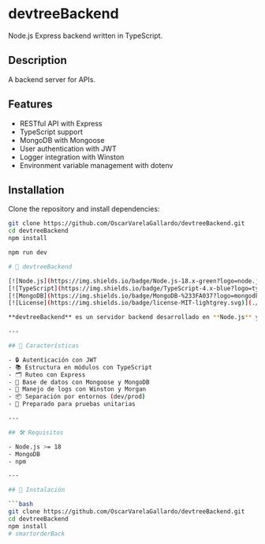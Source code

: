 # devtreeBackend

Node.js Express backend written in TypeScript.

## Description

A backend server for APIs.

## Features

- RESTful API with Express
- TypeScript support
- MongoDB with Mongoose
- User authentication with JWT
- Logger integration with Winston
- Environment variable management with dotenv

## Installation

Clone the repository and install dependencies:

```bash
git clone https://github.com/OscarVarelaGallardo/devtreeBackend.git
cd devtreeBackend
npm install

npm run dev

# 🌿 devtreeBackend

[![Node.js](https://img.shields.io/badge/Node.js-18.x-green?logo=node.js)](https://nodejs.org/)
[![TypeScript](https://img.shields.io/badge/TypeScript-4.x-blue?logo=typescript)](https://www.typescriptlang.org/)
[![MongoDB](https://img.shields.io/badge/MongoDB-%233FA037?logo=mongodb&logoColor=white)](https://www.mongodb.com/)
[![License](https://img.shields.io/badge/license-MIT-lightgrey.svg)](./LICENSE)

**devtreeBackend** es un servidor backend desarrollado en **Node.js** y **TypeScript**, enfocado en la creación de APIs RESTful escalables. Está preparado para autenticación de usuarios, manejo de logs y conexión con MongoDB.

---

## 📌 Características

- 🔒 Autenticación con JWT
- 📚 Estructura en módulos con TypeScript
- 🗂️ Ruteo con Express
- 💾 Base de datos con Mongoose y MongoDB
- 🧾 Manejo de logs con Winston y Morgan
- 📦 Separación por entornos (dev/prod)
- 🧪 Preparado para pruebas unitarias

---

## 🛠️ Requisitos

- Node.js >= 18
- MongoDB
- npm

---

## 🚀 Instalación

```bash
git clone https://github.com/OscarVarelaGallardo/devtreeBackend.git
cd devtreeBackend
npm install
# smartorderBack
